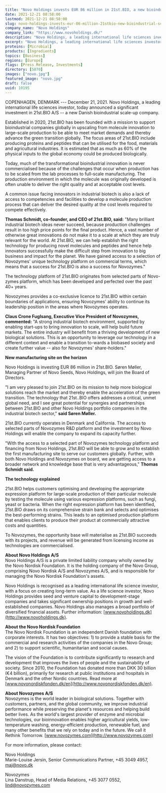 ```yaml
---
title: "Novo Holdings invests EUR 86 million in 21st.BIO, a new bioindustrial scale-up company building on technology base from Novozymes"
date: 2021-12-21 08:58:00
lastmod: 2021-12-21 08:58:00
slug: novo-holdings-invests-eur-86-million-21stbio-new-bioindustrial-scale-company-building
company_name: "Novo Holdings"
company_link: "https://www.novoholdings.dk/"
description: "Novo Holdings, a leading international life sciences investor, today announced a significant investment in 21st.BIO A/S – a new Danish bioindustrial scale-up company."
excerpt: "Novo Holdings, a leading international life sciences investor, today announced a significant investment in 21st.BIO A/S – a new Danish bioindustrial scale-up company."
proteins: [Microbial]
products: [Ingredients]
topics: [Business]
regions: [Europe]
flags: [Press Release, Investments]
directory: [5870]
images: ["novo.jpg"]
featured_image: "novo.jpg"
draft: false
uuid: 10195
---
```

COPENHAGEN, DENMARK --- December 21, 2021. Novo Holdings, a leading
international life sciences investor, today announced a significant
investment in 21st.BIO A/S -- a new Danish bioindustrial scale-up
company.

Established in 2020, 21st.BIO has been founded with a mission to support
bioindustrial companies globally in upscaling from molecule innovation
to large-scale production to be able to meet market demands and thereby
advance the green transition globally. The focus areas of 21st.BIO
include producing proteins and peptides that can be utilised for the
food, materials and agricultural industries. It is estimated that as
much as 60% of the physical inputs to the global economy could be
produced biologically.

Today, much of the transformational bioindustrial innovation is never
commercialised because of the challenges that occur when production has
to be scaled from the lab processes to full-scale manufacturing. The
production environment in which the molecule was originally developed is
often unable to deliver the right quality and at acceptable cost levels.

A common issue facing innovators in industrial biotech is also a lack of
access to competencies and facilities to develop a molecule production
process that can deliver the desired quality at the cost levels required
to compete effectively.

**Thomas Schmidt, co-founder, and CEO of 21st.BIO, said:** "Many
brilliant industrial biotech ideas never succeed, because production
challenges result in too high price points for the final product. Hence,
a vast number of otherwise great innovations do not make it to a scale
at which they are truly relevant for the world. At 21st.BIO, we can help
establish the right technology for producing novel molecules and
peptides and hence help innovators successfully make the difficult step
from innovation to big business and impact for the planet. We have
gained access to a selection of Novozymes' unique technology platform on
commercial terms, which means that a success for 21st.BIO is also a
success for Novozymes."

The technology platform of 21st.BIO originates from selected parts of
Novo-zymes platform, which has been developed and perfected over the
past 40+ years.

Novozymes provides a co-exclusive licence to 21st.BIO within certain
boundaries of applications, ensuring Novozymes' ability to continue its
leadership position in the areas where Novozymes operates. 

**Claus Crone Fuglsang, Executive Vice President of Novozymes,
commented:** "A strong industrial biotech environment, supported by
enabling start-ups to bring innovation to scale, will help build future
markets. The entire industry will benefit from a thriving development of
new biological solutions. This is an opportunity to leverage our
technology in a different context and enable a transition to-wards a
biobased society and create further value -- also for Novozymes'
share-holders."

**New manufacturing site on the horizon**

Novo Holdings is investing EUR 86 million in 21st.BIO. Søren Møller,
Managing Partner of Novo Seeds, Novo Holdings, will join the Board of
Directors.

"I am very pleased to join 21st.BIO on its mission to help more
biological solutions reach the market and thereby enable the
acceleration of the green transition. The technology that 21st..BIO
offers addresses a critical, unmet global need, and I see great
potential for synergies and partnerships between 21st.BIO and other Novo
Holdings portfolio companies in the industrial biotech sector," **said
Søren Møller.**

21st.BIO currently operates in Denmark and California. The access to
selected parts of Novozymes R&D platform and the investment by Novo
Holdings will enable the company to expand its capacity further.

"With the access to a selected part of Novozymes technology platform and
financing from Novo Holdings, 21st.BIO will be able to grow and to
establish the first manufacturing site to serve our customers globally.
Further, with both Novo Holdings and Novozymes on board, we are getting
access to a broader network and knowledge base that is very
advantageous," **Thomas Schmidt said.**

**The technology explained**

21st.BIO helps customers optimising and developing the appropriate
expression platform for large-scale production of their particular
molecule by testing the molecule using various expression platforms,
such as fungi, yeast or bacteria. When the right expression platform has
been identified, 21st.BIO draws on its comprehensive strain bank and
selects and optimises the best-performing strains. This leads to an
optimised production platform that enables clients to produce their
product at commercially attractive costs and quantities.

To Novozymes, the opportunity base will materialise as 21st.BIO succeeds
with its projects, and revenue will be generated from licensing income
as technologies are commercialised.

**About Novo Holdings A/S**\
Novo Holdings A/S is a private limited liability company wholly owned by
the Novo Nordisk Foundation. It is the holding company of the Novo
Group, comprising Novo Nordisk A/S and Novozymes A/S, and is responsible
for managing the Novo Nordisk Foundation's assets.

Novo Holdings is recognised as a leading international life science
investor, with a focus on creating long-term value. As a life science
investor, Novo Holdings provides seed and venture capital to
development-stage companies and takes significant ownership positions in
growth and well-established companies. Novo Holdings also manages a
broad portfolio of diversified financial assets. Further information:
[www.novoholdings.dk](http://www.novoholdings.dk).

**About the Novo Nordisk Foundation**\
The Novo Nordisk Foundation is an independent Danish foundation with
corporate interests. It has two objectives: 1) to provide a stable basis
for the commercial and research activities of the companies in the Novo
Group; and 2) to support scientific, humanitarian and social causes.

The vision of the Foundation is to contribute significantly to research
and development that improves the lives of people and the sustainability
of society. Since 2010, the Foundation has donated more than DKK 30
billion (€4 billion), primarily for research at public institutions and
hospitals in Denmark and the other Nordic countries. Read more at
[www.novonordiskfonden.dk/en](http://www.novonordiskfonden.dk/en).

**About Novozymes A/S**\
Novozymes is the world leader in biological solutions. Together with
customers, partners, and the global community, we improve industrial
performance while preserving the planet\'s resources and helping build
better lives. As the world\'s largest provider of enzyme and microbial
technologies, our bioinnovation enables higher agricultural yields,
low-temperature washing, energy-efficient production, renewable fuel,
and many other benefits that we rely on today and in the future. We call
it Rethink Tomorrow. [www.novozymes.com](http://www.novozymes.com)

For more information, please contact:

Novo Holdings\
Marie-Louise Jersin, Senior Communications Partner, +45 3049 4957,
<maj@novo.dk>

Novozymes\
Lina Danstrup, Head of Media Relations, +45 3077 0552,
<lind@novozymes.com>

